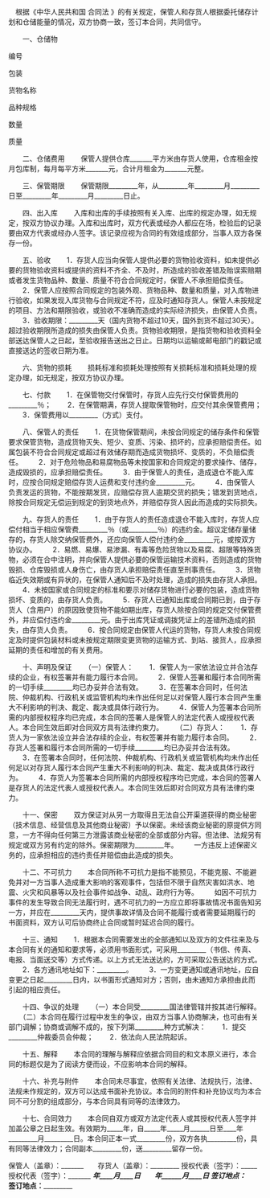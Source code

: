 
 


  　根据《中华人民共和国
合同法
》的有关规定，保管人和存货人根据委托储存计划和仓储能量的情况，双方协商一致，签订本合同，共同信守。


　　一、仓储物



 

  

   


编号





   


包装





   


货物名称





   


品种规格





   


数量





   


质量





  

  

   



 




   



 




   



 




   



 




   



 




   



 




  

  

   



 




   



 




   



 




   



 




   



 




   



 




  

  

   



 




   



 




   



 




   



 




   



 




   



 




  

 




　　二、仓储费用
　　保管人提供仓库_______平方米由存货人使用，仓库租金按月包库制，每月每平方米_______元，合计月租金为_______元整。





　　三、保管期限
　　保管期限_________年，从_________年_________月_________日至_________年_________月_________日止。


　　四、出入库
　　入库和出库的手续按照有关入库、出库的规定办理，如无规定，按双方协议办理。入库和出库时，双方代表或经办人都应在场，检验后的记录要由双方代表或经办人签字。该记录应视为合同的有效组成部分，当事人双方各保存一份。


　　五、验收
　　1．存货人应当向保管人提供必要的货物验收资料，如未提供必要的货物验收资料或提供的资料不齐全、不及时，所造成的验收差错及贻误索赔期或者发生货物品种、数量、质量不符合合同规定时，保管人不承担赔偿责任。
　　2．保管人应按照合同规定的包装外观、货物品种、数量和质量，对入库物进行验收，如果发现入库货物与合同规定不符，应及时通知存货人。保管人未按规定的项目、方法和期限验收，或验收不准确而造成的实际经济损失，由保管人负责。
　　3．验收期限：_________天（国内货物不超过10天，国外到货不超过30天）。超过验收期限所造成的损失由保管人负责。货物验收期限，是指货物和验收资料全部送达保管人之日起，至验收报告送出之日止。日期均以运输或邮电部门的戳记或直接送达的签收日期为准。


　　六、货物的损耗
　　损耗标准和损耗处理按照有关损耗标准和损耗处理的规定办理，如无规定，按双方协议办理。


　　七、付款
　　1．在保管物交付保管时，存货人应先行交付保管费用的_________％；
　　2．在保管期满，存货人提取保管物时，应交付其余保管费用；
　　3．保管费用以_________（方式）支付。


　　八、保管人的责任
　　1．在货物保管期间，未按合同规定的储存条件和保管要求保管货物，造成货物灭失、短少、变质、污染、损坏的，应承担赔偿责任。如属包装不符合合同规定或超过有效储存期而造成货物损坏、变质的，不负赔偿责任。
　　2．对于危险物品和易腐物品等未按国家和合同规定的要求操作、储存，造成毁损的，应承担赔偿责任。
　　3．由于保管人的责任，造成退仓不能入库时，应按合同规定赔偿存货人运费和支付违约金_________元。
　　4．由保管人负责发运的货物，不能按期发货，应赔偿存货人逾期交货的损失；错发到货地点，除按合同规定无偿运到规定的到货地点外，并赔偿存货人因此而造成的实际损失。


　　九、存货人的责任
　　1．由于存货人的责任造成退仓不能入库时，存货人应偿付相当于相应保管费_________％（或_________％）的违约金。超议定储存量储存的，存货人除交纳保管费外，还应向保管人偿付违约金_________元，或按双方协议办。
　　2．易燃、易爆、易渗漏、有毒等危险货物以及易腐、超限等特殊货物，必须在合中注明，并向保管人提供必要的保管运输技术资料，否则造成的货物毁损、仓库毁损或人身伤亡，由存货人承担赔偿责任直至刑事责任。
　　3．货物临近失效期或有异状的，在保管人通知后不及时处理，造成的损失由存货人承担。
　　4．未按国家或合同规定的标准和要示对储存货物进行必要的包装，造成货物损坏、变质的，由存货人负责。
　　5．存货人已通知出库或合同期已到，由于存货人（含用户）的原因致使货物不能如期出库，存货人除按合同的规定交付保管费外，并应偿付违约金_________元。由于出库凭证或调拨凭证上的差错所造成的损失，由存货人负责。
　　6．按合同规定由保管人代运的货物，存货人未按合同规定及时提供包装材料或未按规定期限变更货物的运输方式、到站、接货人，应承担延期的责任和增加的有关费用。


　　十、声明及保证
　　（一）保管人：
　　1．保管人为一家依法设立并合法存续的企业，有权签署并有能力履行本合同。
　　2．保管人签署和履行本合同所需的一切手续_________均已办妥并合法有效。
　　3．在签署本合同时，任何法院、仲裁机构、行政机关或监管机构均未作出任何足以对保管人履行本合同产生重大不利影响的判决、裁定、裁决或具体行政行为。
　　4．保管人为签署本合同所需的内部授权程序均已完成，本合同的签署人是保管人的法定代表人或授权代表人。本合同生效后即对合同双方具有法律约束力。
　　（二）存货人：
　　1．存货人为一家依法设立并合法存续的企业，有权签署并有能力履行本合同。
　　2．存货人签署和履行本合同所需的一切手续_________均已办妥并合法有效。
　　3．在签署本合同时，任何法院、仲裁机构、行政机关或监管机构均未作出任何足以对存货人履行本合同产生重大不利影响的判决、裁定、裁决或具体行政行为。
　　4．存货人为签署本合同所需的内部授权程序均已完成，本合同的签署人是存货人的法定代表人或授权代表人。本合同生效后即对合同双方具有法律约束力。


　　十一、保密
　　双方保证对从另一方取得且无法自公开渠道获得的商业秘密（技术信息、经营信息及其他商业秘密）予以保密。未经该商业秘密的原提供方同意，一方不得向任何第三方泄露该商业秘密的全部或部分内容。但法律、法规另有规定或双方另有约定的除外。保密期限为_________年。
　　一方违反上述保密义务的，应承担相应的违约责任并赔偿由此造成的损失。


　　十二、不可抗力
　　本合同所称不可抗力是指不能预见，不能克服、不能避免并对一方当事人造成重大影响的客观事件，包括但不限于自然灾害如洪水、地震、火灾和风暴等以及社会事件如战争、动乱、政府行为等。
　　如因不可抗力事件的发生导致合同无法履行时，遇不可抗力的一方应立即将事故情况书面告知另一方，并应在_________天内，提供事故详情及合同不能履行或者需要延期履行的书面资料，双方认可后协商终止合同或暂时延迟合同的履行。


　　十三、通知
　　1．根据本合同需要发出的全部通知以及双方的文件往来及与本合同有关的通知和要求等，必须用书面形式，可采用_________（书信、传真、电报、当面送交等）方式传递。以上方式无法送达的，方可采取公告送达的方式。
　　2．各方通讯地址如下：_________。
　　3．一方变更通知或通讯地址，应自变更之日起_________日内，以书面形式通知对方；否则，由未通知方承担由此而引起的相应责任。


　　十四、争议的处理
　　（一）本合同受_________国法律管辖并按其进行解释。
　　（二）本合同在履行过程中发生的争议，由双方当事人协商解决，也可由有关部门调解；协商或调解不成的，按下列第_________种方式解决：
　　1．提交_________仲裁委员会仲裁；
　　2．依法向人民法院起诉。


　　十五、解释
　　本合同的理解与解释应依据合同目的和文本原义进行，本合同的标题仅是为了阅读方便而设，不应影响本合同的解释。


　　十六、补充与附件
　　本合同未尽事宜，依照有关法律、法规执行，法律、法规未作规定的，双方可以达成书面补充协议。本合同的附件和补充协议均为本合同不可分割的组成部分，与本合同具有同等的法律效力。


　　十七、合同效力
　　本合同自双方或双方法定代表人或其授权代表人签字并加盖公章之日起生效。有效期为_____年，自_____年_____月______日至____年_________月_________日。本合同正本一式_________份，双方各执_________份，具有同等法律效力；合同副本_________份，送_________留存一份。


 


保管人（盖章）：_______　　存货人（盖章）：_________
授权代表（签字）：_____　　授权代表（签字）：_______
_________年____月____日　　_________年______月____日
签订地点：____________　　 签订地点：_______________
 


 

 
 
 
 
 
  


  
 

  


  


  
 
 
 
 

